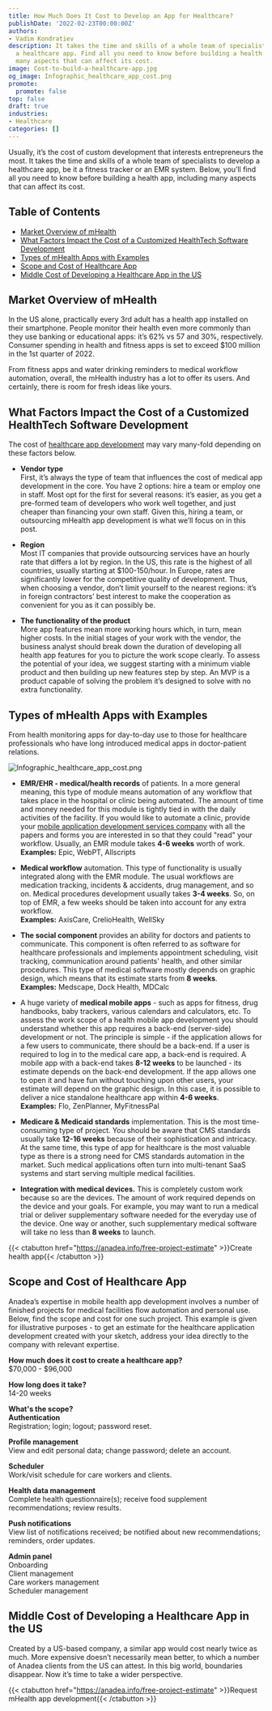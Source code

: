 ```yaml
---
title: How Much Does It Cost to Develop an App for Healthcare?
publishDate: '2022-02-23T00:00:00Z'
authors:
- Vadim Kondratiev
description: It takes the time and skills of a whole team of specialists to develop
  a healthcare app. Find all you need to know before building a health app, including
  many aspects that can affect its cost.
image: Cost-to-build-a-healthcare-app.jpg
og_image: Infographic_healthcare_app_cost.png
promote:
  promote: false
top: false
draft: true
industries:
- Healthcare
categories: []
---
```

<script type="application/ld+json">
{
 "@context": "https://schema.org",
 "@type": "Article",
 "author": "Anadea",
 "name": "How to Develop a Healthcare App and How Much Does It Cost"
}
</script>

Usually, it’s the cost of custom development that interests entrepreneurs the most. It takes the time and skills of a whole team of specialists to develop a healthcare app, be it a fitness tracker or an EMR system. Below, you’ll find all you need to know before building a health app, including many aspects that can affect its cost.

<h2>Table of Contents</h2>
<ul>
  <li><a href="#overview">Market Overview of mHealth</a></li>
  <li><a href="#factors">What Factors Impact the Cost of a Customized HealthTech Software Development</a></li>
  <li><a href="#types">Types of mHealth Apps with Examples</a></li>
  <li><a href="#scope-cost">Scope and Cost of Healthcare App</a></li>
  <li><a href="#us-cost">Middle Cost of Developing a Healthcare App in the US</a></li>
</ul>

<a name="overview"></a>
## Market Overview of mHealth
In the US alone, practically every 3rd adult has a health app installed on their smartphone. People monitor their health even more commonly than they use banking or educational apps: it’s 62% vs 57 and 30%, respectively. Consumer spending in health and fitness apps is set to exceed $100 million in the 1st quarter of 2022.

From fitness apps and water drinking reminders to medical workflow automation, overall, the mHealth industry has a lot to offer its users. And certainly, there is room for fresh ideas like yours.

<a name="factors"></a>
## What Factors Impact the Cost of a Customized HealthTech Software Development
The cost of <a href="https://anadea.info/solutions/medical-app-development" target="_blank">healthcare app development</a> may vary many-fold depending on these factors below.

* __Vendor type__<br />
First, it’s always the type of team that influences the cost of medical app development in the core. You have 2 options: hire a team or employ one in staff. Most opt for the first for several reasons: it’s easier, as you get a pre-formed team of developers who work well together, and just cheaper than financing your own staff. Given this, hiring a team, or outsourcing mHealth app development is what we’ll focus on in this post.

* __Region__<br />
Most IT companies that provide outsourcing services have an hourly rate that differs a lot by region. In the US, this rate is the highest of all countries, usually starting at $100-150/hour. In Europe, rates are significantly lower for the competitive quality of development. Thus, when choosing a vendor, don’t limit yourself to the nearest regions: it’s in foreign contractors’ best interest to make the cooperation as convenient for you as it can possibly be.

* __The functionality of the product__<br />
More app features mean more working hours which, in turn, mean higher costs. In the initial stages of your work with the vendor, the business analyst should break down the duration of developing all health app features for you to picture the work scope clearly. To assess the potential of your idea, we suggest starting with a minimum viable product and then building up new features step by step. An MVP is a product capable of solving the problem it’s designed to solve with no extra functionality.

<a name="types"></a>
## Types of mHealth Apps with Examples
From health monitoring apps for day-to-day use to those for healthcare professionals who have long introduced medical apps in doctor-patient relations.

![Infographic_healthcare_app_cost.png](Infographic_healthcare_app_cost.png)

* __EMR/EHR - medical/health records__ of patients. In a more general meaning, this type of module means automation of any workflow that takes place in the hospital or clinic being automated. The amount of time and money needed for this module is tightly tied in with the daily activities of the facility. If you would like to automate a clinic, provide your <a href="https://anadea.info/services/mobile-development" target="_blank">mobile application development services company</a> with all the papers and forms you are interested in so that they could "read" your workflow. Usually, an EMR module takes __4-6 weeks__ worth of work.<br />
__Examples:__ Epic, WebPT, Allscripts

* __Medical workflow__ automation. This type of functionality is usually integrated along with the EMR module. The usual workflows are medication tracking, incidents & accidents, drug management, and so on. Medical procedures development usually takes __3-4 weeks__. So, on top of EMR, a few weeks should be taken into account for any extra workflow.<br />
__Examples:__ AxisCare, CrelioHealth, WellSky

* __The social component__ provides an ability for doctors and patients to communicate. This component is often referred to as software for healthcare professionals and implements appointment scheduling, visit tracking, communication around patients' health, and other similar procedures. This type of medical software mostly depends on graphic design, which means that its estimate starts from __8 weeks__.<br />
__Examples:__ Medscape, Dock Health, MDCalc

* A huge variety of __medical mobile apps__ - such as apps for fitness, drug handbooks, baby trackers, various calendars and calculators, etc. To assess the work scope of a health mobile app development you should understand whether this app requires a back-end (server-side) development or not. The principle is simple - if the application allows for a few users to communicate, there should be a back-end. If a user is required to log in to the medical care app, a back-end is required. A mobile app with a back-end takes __8-12 weeks__ to be launched - its estimate depends on the back-end development. If the app allows one to open it and have fun without touching upon other users, your estimate will depend on the graphic design. In this case, it is possible to deliver a nice standalone healthcare app within __4-6 weeks__.<br />
__Examples:__ Flo, ZenPlanner, MyFitnessPal

* __Medicare & Medicaid standards__ implementation. This is the most time-consuming type of project. You should be aware that CMS standards usually take __12-16 weeks__ because of their sophistication and intricacy. At the same time, this type of app for healthcare is the most valuable type as there is a strong need for CMS standards automation in the market. Such medical applications often turn into multi-tenant SaaS systems and start serving multiple medical facilities.

* __Integration with medical devices.__ This is completely custom work because so are the devices. The amount of work required depends on the device and your goals. For example, you may want to run a medical trial or deliver supplementary software needed for the everyday use of the device. One way or another, such supplementary medical software will take no less than __8 weeks__ to launch.

{{< ctabutton href="https://anadea.info/free-project-estimate" >}}Create health app{{< /ctabutton >}}

<a name="scope-cost"></a>
## Scope and Cost of Healthcare App
Anadea’s expertise in mobile health app development involves a number of finished projects for medical facilities flow automation and personal use. Below, find the scope and cost for one such project. This example is given for illustrative purposes - to get an estimate for the healthcare application development created with your sketch, address your idea directly to the company with relevant expertise.

__How much does it cost to create a healthcare app?__<br />
$70,000 - $96,000

__How long does it take?__<br />
14-20 weeks

__What's the scope?__<br />
__Authentication__<br />
Registration; login; logout; password reset.

__Profile management__<br />
View and edit personal data; change password; delete an account.

__Scheduler__<br />
Work/visit schedule for care workers and clients.

__Health data management__<br />
Complete health questionnaire(s); receive food supplement recommendations; review results.

__Push notifications__<br />
View list of notifications received; be notified about new recommendations; reminders, order updates.

__Admin panel__<br />
Onboarding<br />
Client management<br />
Care workers management<br />
Scheduler management

<a name="us-cost"></a>
## Middle Cost of Developing a Healthcare App in the US
Created by a US-based company, a similar app would cost nearly twice as much. More expensive doesn’t necessarily mean better, to which a number of Anadea clients from the US can attest. In this big world, boundaries disappear. Now it’s time to take a wider perspective.

{{< ctabutton href="https://anadea.info/free-project-estimate" >}}Request mHealth app development{{< /ctabutton >}}
